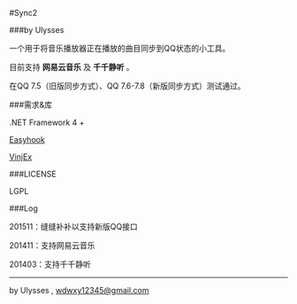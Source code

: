 #Sync2###by Ulysses一个用于将音乐播放器正在播放的曲目同步到QQ状态的小工具。目前支持 **网易云音乐** 及 **千千静听** 。在QQ 7.5（旧版同步方式）、QQ 7.6-7.8（新版同步方式）测试通过。###需求&库.NET Framework 4 +[Easyhook](https://easyhook.github.io/)[VinjEx](https://github.com/UlyssesWu/VinjEx)###LICENSELGPL###Log201511：缝缝补补以支持新版QQ接口201411：支持网易云音乐201403：支持千千静听---by Ulysses , wdwxy12345@gmail.com